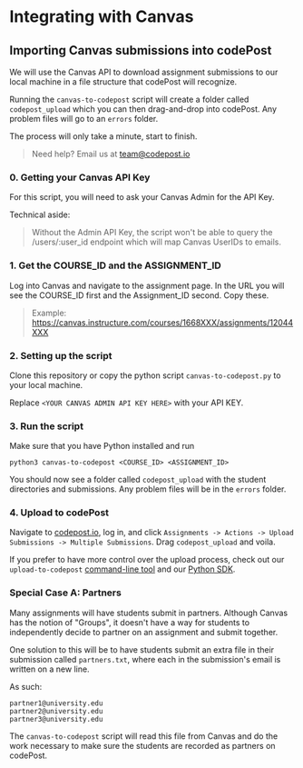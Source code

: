 # Integrating with Canvas

## Importing Canvas submissions into codePost

We will use the Canvas API to download assignment submissions to our local machine in a file structure that codePost will recognize.

Running the `canvas-to-codepost` script will create a folder called `codepost_upload` which you can then drag-and-drop into codePost. Any problem files will go to an `errors` folder.

The process will only take a minute, start to finish.

> Need help? Email us at team@codepost.io

### 0. Getting your Canvas API Key

For this script, you will need to ask your Canvas Admin for the API Key.

Technical aside:

> Without the Admin API Key, the script won't be able to query the /users/:user_id endpoint which will map Canvas UserIDs to emails.

### 1. Get the COURSE_ID and the ASSIGNMENT_ID

Log into Canvas and navigate to the assignment page. In the URL you will see the COURSE_ID first and the Assignment_ID second. Copy these.

> Example: https://canvas.instructure.com/courses/1668XXX/assignments/12044XXX

### 2. Setting up the script

Clone this repository or copy the python script `canvas-to-codepost.py` to your local machine.

Replace `<YOUR CANVAS ADMIN API KEY HERE>` with your API KEY.

### 3. Run the script

Make sure that you have Python installed and run

`python3 canvas-to-codepost <COURSE_ID> <ASSIGNMENT_ID>`

You should now see a folder called `codepost_upload` with the student directories and submissions. Any problem files will be in the `errors` folder.

### 4. Upload to codePost

Navigate to [codepost.io](https://codepost.io), log in, and click `Assignments -> Actions -> Upload Submissions -> Multiple Submissions`. Drag `codepost_upload` and voila.

If you prefer to have more control over the upload process, check out our `upload-to-codepost` [command-line tool](https://github.com/codepost-io/codePost-tools) and our [Python SDK](https://github.com/codepost-io/codepost-python).

### Special Case A: Partners

Many assignments will have students submit in partners. Although Canvas has the notion of "Groups", it doesn't have a way for students to independently decide to partner on an assignment and submit together.

One solution to this will be to have students submit an extra file in their submission called `partners.txt`, where each in the submission's email is written on a new line.

As such:

```
partner1@university.edu
partner2@university.edu
partner3@university.edu
```

The `canvas-to-codepost` script will read this file from Canvas and do the work necessary to make sure the students are recorded as partners on codePost.
